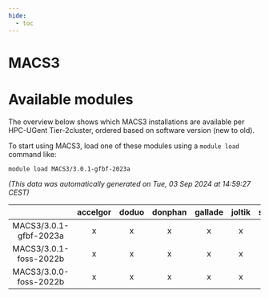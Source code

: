 ```yaml
---
hide:
  - toc
---
```


MACS3
=====

# Available modules


The overview below shows which MACS3 installations are available per HPC-UGent Tier-2cluster, ordered based on software version (new to old).

To start using MACS3, load one of these modules using a `module load` command like:

```shell
module load MACS3/3.0.1-gfbf-2023a
```

*(This data was automatically generated on Tue, 03 Sep 2024 at 14:59:27 CEST)*  

| |accelgor|doduo|donphan|gallade|joltik|shinx|skitty|
| :---: | :---: | :---: | :---: | :---: | :---: | :---: | :---: |
|MACS3/3.0.1-gfbf-2023a|x|x|x|x|x|-|x|
|MACS3/3.0.1-foss-2022b|x|x|x|x|x|-|x|
|MACS3/3.0.0-foss-2022b|x|x|x|x|x|-|x|
